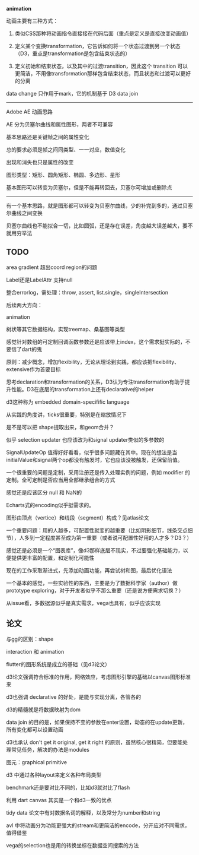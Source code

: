 **animation**

动画主要有三种方式：

1. 类似CSS那种将动画指令直接接在代码后面（重点是定义是直接改变动画值）

2. 定义某个变换transformation，它告诉如何将一个状态过渡到另一个状态（D3，重点是transformation是包含结束状态的）
3. 定义初始和结束状态，以及其中的过渡transition，因此这个 transition 可以更简洁，不用像transformation那样包含结束状态，而且状态和过渡可以更好的分离

data change 只作用于mark，它的机制基于 D3 data join

---

Adobe AE 动画思路

AE 分为贝塞尔曲线和属性图形，两者不可兼容

基本思路还是关键帧之间的属性变化

总的要求必须是帧之间同类型、一一对应，数值变化

出现和消失也只是属性的改变

图形类型：矩形、圆角矩形、椭圆、多边形、星形

基本图形可以转变为贝塞尔，但是不能再转回去，贝塞尔可增加或删除点

---

有一个基本思路，就是图形都可以转变为贝塞尔曲线，少的补完到多的，通过贝塞尔曲线之间变换

贝塞尔曲线也不能拟合一切，比如圆弧，还是存在误差，角度越大误差越大，要不就用穷举法



## TODO

area gradient 超出coord region的问题

Label还是LabelAttr 支持null

整合errorlog，需处理：throw, assert, list.single，singleIntersection

后续两大方向：

animation

树状等其它数据结构，实现treemap、桑基图等类型





感觉针对数组的可定制回调函数参数还是应该带上index，这个需求挺实际的，不要信了dart的鬼

原则：减少概念，增加flexibility，无论从理论到实践，都应该把flexibility、extensive作为首要目标

思考declaration和transformation的关系，D3认为专注transformation有助于提升性能。D3在底层的transformation上还有declarative的helper

d3这种称为 embedded domain-specifific language

从实践的角度讲，ticks很重要，特别是在缩放情况下



是不是可以把 shape提取出来，和geom合并？



似乎 selection updater 也应该改为和signal updater类似的多参数的

SignalUpdateOp 值得好好看看，似乎很多问题藏在其中。现在的想法是当initialValue和signal两个op都没有触发时，它也应该没被触发，还保留前值。



一个很重要的问题是定制，采用注册还是传入处理实例的问题，例如 modifier 的定制。全可定制是否应当用全部继承组合的方式



感觉还是应该区分 null 和 NaN的

Echarts式的encoding似乎挺需求的。



图形由顶点（vertice）和线段（segment）构成？见atlas论文



一个重要问题：用的人越多，可配置性就变的越重要（比如阴影细节，线条交点细节），人多到一定程度甚至成为第一重要（或者说可配置性好用的人才多？D3？）



感觉还是必须是一个“图表库”，像d3那样底层不现实，不过要强化基础能力，以便提供更丰富的配置，和定制化可能性



现在的工作采取渐进式，先添加动画功能，再尝试树和图，最后优化语法



一个基本的感觉，一些实验性的东西，主要是为了数据科学家（author）做 prototype exploring，对于开发者似乎不那么重要（还是说方便需求切换？）



从issue看，多数据源似乎是真实需求，vega也具有，似乎应该实现



## 论文

与gg的区别：shape

interaction 和 animation

flutter的图形系统是成立的基础（见d3论文）

d3论文强调符合标准的作用，网络效应，考虑图形引擎的基础以canvas图形标准来

d3也强调 declarative 的好处，是能与实现分离，各管各的

d3的精髓就是将数据映射为dom

data join 的目的是，如果保持不变的参数在enter设置，动态的在update更新，所有变化都可以设置动画

d3也承认 don't get it original, get it right 的原则，虽然核心很精简，但要能处理常见任务，解决的办法是modules

图元：graphical primitive

d3 中通过各种layout来定义各种布局类型

benchmark还是要对比不同的，比如d3就对比了flash

利用 dart canvas 其实是一个和d3一致的优点

tidy data 论文中有对数据名词的解释，以及常分为number和string

avl 中将动画分为功能更强大的stream和更简洁的encode，分开应对不同需求，值得借鉴

vega的selection也是用的转换坐标在数据空间搜索的方法